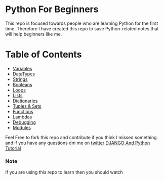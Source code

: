 # Python For Beginners
This repo is focused towards people who are learning Python for the first time.  Therefore I have created this repo to save Python-related notes that will help beginners like me.
<!-- #### This is hosted here
[Online Version](https://python-for-beginners.readthedocs.io/) -->
# Table of Contents

* [Variables](markdown-version/variables.md)
* [DataTypes](markdown-version/data-types.md)
* [Strings](markdown-version/strings.md)
* [Booleans](markdown-version/booleans.md)
* [Loops](markdown-version/loops.md)
* [Lists](markdown-version/lists.md)
* [Dictionaries](markdown-version/dictionary.md)
* [Tuples & Sets](markdown-version/tuples_and_sets.md)
* [Functions](markdown-version/functions.md)
* [Lambdas](markdown-version/lambdas.md)
* [Debugging](markdown-version/debugging.md)
* [Modules](markdown-version/modules.md)


Feel Free to fork this repo and contribute if you think I missed something.
and if you have any questions dm me on  [twitter](http://www.twitter.com/muhammad_o7)
[DJANGO And Python Tutorial](https://github.com/danielquinn/Python-Django-for-PHP-Nerds) 
 ### Note
 If you are using this repo to learn then you should watch 

